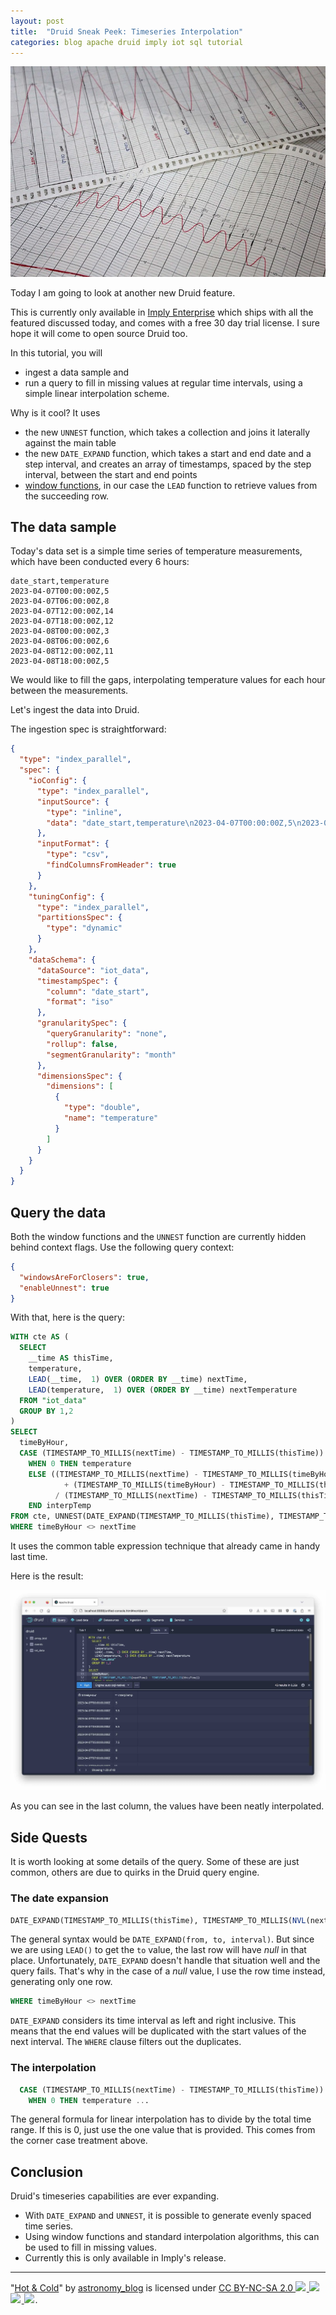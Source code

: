 ```yaml
---
layout: post
title:  "Druid Sneak Peek: Timeseries Interpolation"
categories: blog apache druid imply iot sql tutorial
---
```

![Druid Cookbook](/assets/2023-04-08-01-hotandcold.jpg)

Today I am going to look at another new Druid feature.

This is currently only available in [Imply Enterprise](https://imply.io/download-imply/) which ships with all the featured discussed today, and comes with a free 30 day trial license. I sure hope it will come to open source Druid too.

In this tutorial, you will 

- ingest a data sample and
- run a query to fill in missing values at regular time intervals, using a simple linear interpolation scheme.

Why is it cool? It uses 

-  the new `UNNEST` function, which takes a collection and joins it laterally against the main table
-  the new `DATE_EXPAND` function, which takes a start and end date and a step interval, and creates an array of timestamps, spaced by the step interval, between the start and end points
-  [window functions](/2023/03/26/druid-26-sneak-peek-window-functions/), in our case the `LEAD` function to retrieve values from the succeeding row.

## The data sample

Today's data set is a simple time series of temperature measurements, which have been conducted every 6 hours:

```csv
date_start,temperature
2023-04-07T00:00:00Z,5
2023-04-07T06:00:00Z,8
2023-04-07T12:00:00Z,14
2023-04-07T18:00:00Z,12
2023-04-08T00:00:00Z,3
2023-04-08T06:00:00Z,6
2023-04-08T12:00:00Z,11
2023-04-08T18:00:00Z,5
```

We would like to fill the gaps, interpolating temperature values for each hour between the measurements.

Let's ingest the data into Druid.

The ingestion spec is straightforward:

```json
{
  "type": "index_parallel",
  "spec": {
    "ioConfig": {
      "type": "index_parallel",
      "inputSource": {
        "type": "inline",
        "data": "date_start,temperature\n2023-04-07T00:00:00Z,5\n2023-04-07T06:00:00Z,8\n2023-04-07T12:00:00Z,14\n2023-04-07T18:00:00Z,12\n2023-04-08T00:00:00Z,3\n2023-04-08T06:00:00Z,6\n2023-04-08T12:00:00Z,11\n2023-04-08T18:00:00Z,5"
      },
      "inputFormat": {
        "type": "csv",
        "findColumnsFromHeader": true
      }
    },
    "tuningConfig": {
      "type": "index_parallel",
      "partitionsSpec": {
        "type": "dynamic"
      }
    },
    "dataSchema": {
      "dataSource": "iot_data",
      "timestampSpec": {
        "column": "date_start",
        "format": "iso"
      },
      "granularitySpec": {
        "queryGranularity": "none",
        "rollup": false,
        "segmentGranularity": "month"
      },
      "dimensionsSpec": {
        "dimensions": [
          {
            "type": "double",
            "name": "temperature"
          }
        ]
      }
    }
  }
}
```

## Query the data

Both the window functions and the `UNNEST` function are currently hidden behind context flags. Use the following query context:

```json
{
  "windowsAreForClosers": true,
  "enableUnnest": true
}
```

With that, here is the query:

```sql
WITH cte AS (
  SELECT 
    __time AS thisTime, 
    temperature,
    LEAD(__time,  1) OVER (ORDER BY __time) nextTime,
    LEAD(temperature,  1) OVER (ORDER BY __time) nextTemperature
  FROM "iot_data"
  GROUP BY 1,2
)
SELECT
  timeByHour,
  CASE (TIMESTAMP_TO_MILLIS(nextTime) - TIMESTAMP_TO_MILLIS(thisTime)) 
    WHEN 0 THEN temperature
    ELSE ((TIMESTAMP_TO_MILLIS(nextTime) - TIMESTAMP_TO_MILLIS(timeByHour)) * temperature 
            + (TIMESTAMP_TO_MILLIS(timeByHour) - TIMESTAMP_TO_MILLIS(thisTime)) * nextTemperature) 
          / (TIMESTAMP_TO_MILLIS(nextTime) - TIMESTAMP_TO_MILLIS(thisTime))
    END interpTemp
FROM cte, UNNEST(DATE_EXPAND(TIMESTAMP_TO_MILLIS(thisTime), TIMESTAMP_TO_MILLIS(NVL(nextTime, thisTime)), 'PT1H')) AS t(timeByHour)
WHERE timeByHour <> nextTime
```

It uses the common table expression technique that already came in handy last time.

Here is the result:

![query result](/assets/2023-04-08-02.jpg)

As you can see in the last column, the values have been neatly interpolated.

## Side Quests

It is worth looking at some details of the query. Some of these are just common, others are due to quirks in the Druid query engine.

### The date expansion

```sql
DATE_EXPAND(TIMESTAMP_TO_MILLIS(thisTime), TIMESTAMP_TO_MILLIS(NVL(nextTime, thisTime)), 'PT1H')
```

The general syntax would be `DATE_EXPAND(from, to, interval)`. But since we are using `LEAD()` to get the `to` value, the last row will have _null_ in that place. Unfortunately, `DATE_EXPAND` doesn't handle that situation well and the query fails. That's why in the case of a _null_ value, I use the row time instead, generating only one row.

```sql
WHERE timeByHour <> nextTime
```

`DATE_EXPAND` considers its time interval as left and right inclusive. This means that the end values will be duplicated with the start values of the next interval. The `WHERE` clause filters out the duplicates.

### The interpolation

```sql
  CASE (TIMESTAMP_TO_MILLIS(nextTime) - TIMESTAMP_TO_MILLIS(thisTime)) 
    WHEN 0 THEN temperature ...
```

The general formula for linear interpolation has to divide by the total time range. If this is 0, just use the one value that is provided. This comes from the corner case treatment above.

## Conclusion

Druid's timeseries capabilities are ever expanding.

- With `DATE_EXPAND` and `UNNEST`, it is possible to generate evenly spaced time series.
- Using window functions and standard interpolation algorithms, this can be used to fill in missing values.
- Currently this is only available in Imply's release.

---

 <p class="attribution">"<a target="_blank" rel="noopener noreferrer" href="https://www.flickr.com/photos/53575715@N02/6620214217">Hot & Cold</a>" by <a target="_blank" rel="noopener noreferrer" href="https://www.flickr.com/photos/53575715@N02">astronomy_blog</a> is licensed under <a target="_blank" rel="noopener noreferrer" href="https://creativecommons.org/licenses/by-nc-sa/2.0/?ref=openverse">CC BY-NC-SA 2.0
  <img src="https://mirrors.creativecommons.org/presskit/icons/cc.svg" style="height: 1em; margin-right: 0.125em; display: inline;"/>
  <img src="https://mirrors.creativecommons.org/presskit/icons/by.svg" style="height: 1em; margin-right: 0.125em; display: inline;"/>
  <img src="https://mirrors.creativecommons.org/presskit/icons/nc.svg" style="height: 1em; margin-right: 0.125em; display: inline;"/>
  <img src="https://mirrors.creativecommons.org/presskit/icons/sa.svg" style="height: 1em; margin-right: 0.125em; display: inline;"/></a>. </p> 
